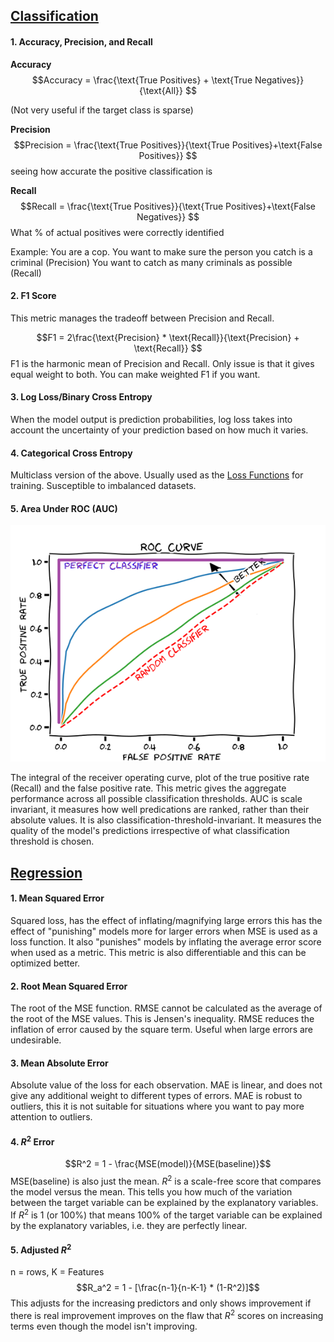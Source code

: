 

## [Classification](Classification.md)


#### 1. Accuracy, Precision, and Recall

**Accuracy**
$$Accuracy = \frac{\text{True Positives} + \text{True Negatives}}{\text{All}} $$

(Not very useful if the target class is sparse)

**Precision**
$$Precision = \frac{\text{True Positives}}{\text{True Positives}+\text{False Positives}} $$
seeing how accurate the positive classification is

**Recall**
$$Recall = \frac{\text{True Positives}}{\text{True Positives}+\text{False Negatives}} $$
What % of actual positives were correctly identified


Example: You are a cop.
You want to make sure the person you catch is a criminal (Precision)
You want to catch as many criminals as possible (Recall)


#### 2. F1 Score
This metric manages the tradeoff between Precision and Recall.

$$F1 = 2\frac{\text{Precision} * \text{Recall}}{\text{Precision} + \text{Recall}} $$
F1 is the harmonic mean of Precision and Recall. Only issue is that it gives equal weight to both. You can make weighted F1 if you want.


#### 3. Log Loss/Binary Cross Entropy

When the model output is prediction probabilities, log loss takes into account the uncertainty of your prediction based on how much it varies.


#### 4. Categorical Cross Entropy

Multiclass version of the above. Usually used as the [Loss Functions](Deep%20Learning/Loss%20Functions.md) for training. Susceptible to imbalanced datasets.


#### 5. Area Under ROC (AUC)

![](../Attachments/Pasted%20image%2020230225023235.png)

The integral of the receiver operating curve, plot of the true positive rate (Recall) and the false positive rate. This metric gives the aggregate performance across all possible classification thresholds. AUC is scale invariant, it measures how well predications are ranked, rather than their absolute values. It is also classification-threshold-invariant. It measures the quality of the model's predictions irrespective of what classification threshold is chosen.



## [Regression](Regression.md)

#### 1. Mean Squared Error
Squared loss, has the effect of inflating/magnifying large errors this has the effect of "punishing" models more for larger errors when MSE is used as a loss function. It also "punishes" models by inflating the average error score when used as a metric. This metric is also differentiable and this can be optimized better.


#### 2. Root Mean Squared Error
The root of the MSE function. RMSE cannot be calculated as the average of the root of the MSE values. This is Jensen's inequality. RMSE reduces the inflation of error caused by the square term. Useful when large errors are undesirable.


#### 3. Mean Absolute Error
Absolute value of the loss for each observation. MAE is linear, and does not give any additional weight to different types of errors. MAE is robust to outliers, this it is not suitable for situations where you want to pay more attention to outliers.


#### 4. $R^2$ Error

$$R^2 = 1 - \frac{MSE(model)}{MSE(baseline)}$$
MSE(baseline) is also just the mean. $R^2$ is a scale-free score that compares the model versus the mean. This tells you how much of the variation between the target variable can be explained by the explanatory variables. If $R^2$ is 1 (or 100%) that means 100% of the target variable can be explained by the explanatory variables, i.e. they are perfectly linear.


#### 5. Adjusted $R^2$
n = rows, K = Features
$$R_a^2 = 1 - [\frac{n-1}{n-K-1} * (1-R^2)]$$
This adjusts for the increasing predictors and only shows improvement if there is real improvement improves on the flaw that $R^2$ scores on increasing terms even though the model isn't improving.